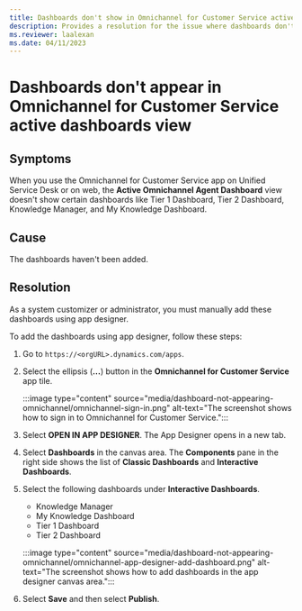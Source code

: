 ```yaml
---
title: Dashboards don't show in Omnichannel for Customer Service active dashboards view
description: Provides a resolution for the issue where dashboards don't appear in Dynamics 365 Omnichannel for Customer Service.
ms.reviewer: laalexan
ms.date: 04/11/2023
---
```

# Dashboards don't appear in Omnichannel for Customer Service active dashboards view

## Symptoms

When you use the Omnichannel for Customer Service app on Unified Service Desk or on web, the **Active Omnichannel Agent Dashboard** view doesn't show certain dashboards like Tier 1 Dashboard, Tier 2 Dashboard, Knowledge Manager, and My Knowledge Dashboard.

## Cause

The dashboards haven't been added.

## Resolution

As a system customizer or administrator, you must manually add these dashboards using app designer.

To add the dashboards using app designer, follow these steps:

1. Go to `https://<orgURL>.dynamics.com/apps`.
2. Select the ellipsis (**...**) button in the **Omnichannel for Customer Service** app tile.

    :::image type="content" source="media/dashboard-not-appearing-omnichannel/omnichannel-sign-in.png" alt-text="The screenshot shows how to sign in to Omnichannel for Customer Service.":::

3. Select **OPEN IN APP DESIGNER**. The App Designer opens in a new tab.
4. Select **Dashboards** in the canvas area. The **Components** pane in the right side shows the list of **Classic Dashboards** and **Interactive Dashboards**.
5. Select the following dashboards under **Interactive Dashboards**.
    - Knowledge Manager
    - My Knowledge Dashboard
    - Tier 1 Dashboard
    - Tier 2 Dashboard

    :::image type="content" source="media/dashboard-not-appearing-omnichannel/omnichannel-app-designer-add-dashboard.png" alt-text="The screenshot shows how to add dashboards in the app designer canvas area.":::

6. Select **Save** and then select **Publish**.
